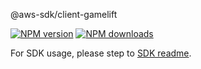 @aws-sdk/client-gamelift

[![NPM version](https://img.shields.io/npm/v/@aws-sdk/client-gamelift/beta.svg)](https://www.npmjs.com/package/@aws-sdk/client-gamelift)
[![NPM downloads](https://img.shields.io/npm/dm/@aws-sdk/client-gamelift.svg)](https://www.npmjs.com/package/@aws-sdk/client-gamelift)

For SDK usage, please step to [SDK readme](https://github.com/aws/aws-sdk-js-v3).
